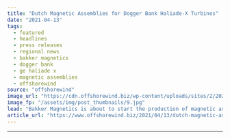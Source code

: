 ```yaml
---
title: "Dutch Magnetic Assemblies for Dogger Bank Haliade-X Turbines"
date: "2021-04-13"
tags: 
  - featured
  - headlines
  - press releases
  - regional news
  - bakker magnetics
  - dogger bank
  - ge haliade x
  - magnetic assemblies
  - offshorewind
source: "offshorewind"
image_url: "https://cdn.offshorewind.biz/wp-content/uploads/sites/2/2021/04/13105513/Dutch-Magnetic-Assemblies-for-Dogger-Bank-Haliade-X-Turbines.jpg"
image_fp: "/assets/img/post_thumbnails/9.jpg"
lead: "Bakker Magnetics is about to start the production of magnetic assemblies for the GE"
article_url: "https://www.offshorewind.biz/2021/04/13/dutch-magnetic-assemblies-for-dogger-bank-haliade-x-turbines/"
---
```


---
